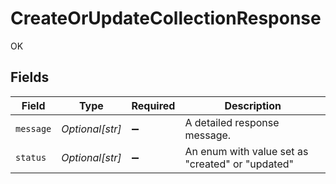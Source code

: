 # CreateOrUpdateCollectionResponse

OK


## Fields

| Field                                            | Type                                             | Required                                         | Description                                      |
| ------------------------------------------------ | ------------------------------------------------ | ------------------------------------------------ | ------------------------------------------------ |
| `message`                                        | *Optional[str]*                                  | :heavy_minus_sign:                               | A detailed response message.                     |
| `status`                                         | *Optional[str]*                                  | :heavy_minus_sign:                               | An enum with value set as "created" or "updated" |